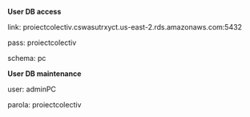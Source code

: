 **User DB access**

link: proiectcolectiv.cswasutrxyct.us-east-2.rds.amazonaws.com:5432

pass: proiectcolectiv

schema: pc

**User DB maintenance**

user: adminPC

parola: proiectcolectiv
